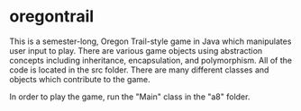 # oregontrail

This is a semester-long, Oregon Trail-style game in Java which manipulates user input to play.
There are various game objects using abstraction concepts including inheritance, encapsulation, and polymorphism.
All of the code is located in the src folder.  There are many different classes and objects which contribute to the game.

In order to play the game, run the "Main" class in the "a8" folder.
